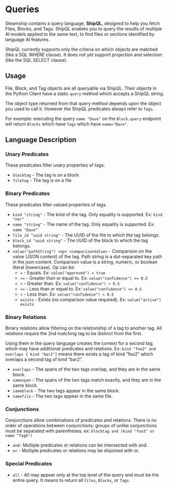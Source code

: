 <a id="queries"></a>

# Queries

Steamship contains a query language, **ShipQL**, designed to help you fetch Files, Blocks, and Tags.
ShipQL enables you to query the results of multiple AI models applied to the same text, to find files or sections identified by language AI features.

ShipQL currently supports only the criteria on which objects are matched (like a SQL WHERE clause).
It does not yet support projection and selection (like the SQL SELECT clause).

## Usage

File, Block, and Tag objects are all queryable via ShipQL.
Their objects in the Python Client have a static `query` method which accepts a ShipQL string.

The object type returned from that query method depends upon the object you used to call it.
However the ShipQL predicates always refer to `Tags`.

For example: executing the query `name "Dave"` on the `Block.query` endpoint will return `Blocks` which have `Tags` which have `name="Dave"`.

## Language Description

### Unary Predicates

These predicates filter unary properties of tags.

- `blocktag` - The tag is on a block
- `filetag` - The tag is on a file

### Binary Predicates

These predicates filter valued properties of tags.

- `kind "string"` - The kind of the tag. Only equality is supported. Ex: `kind "ner"`
- `name "string"` - The name of the tag. Only equality is supported. Ex: `name "Dave"`
- `file_id "uuid string"` - The UUID of the file to which the tag belongs.
- `block_id "uuid string"` - The UUID of the block to which the tag belongs.
- `value("pathString") <op> <comparisonValue>` - Comparison on the value (JSON content) of the tag.  Path string is a dot-separated key path in the json content.
  Comparison value is a string, numeric, or boolean literal (lowercase).  Op can be:
  - `=` - Equals. Ex: `value("approved") = true`
  - `>=` - Greater than or equal to. Ex: `value("confidence") >= 0.5`
  - `>` - Greater than.  Ex: `value("confidence") > 0.5`
  - `<=` - Less than or equal to.  Ex: `value("confidence") <= 0.5`
  - `<` - Less than.  Ex: `value("confidence") < 0.5`
  - `exists` - Exists (no comparison value required).  Ex: `value("active") exists`

### Binary Relations

Binary relations allow filtering on the relationship of a tag to another tag.
All relations require the 2nd matching tag to be distinct from the first.

Using them in the query language creates the context for a second tag, which may have additional predicates and relations.
Ex: `kind "foo2" and overlaps { kind "bar2"}` means there exists a tag of kind “foo2” which overlaps a second tag of kind “bar2”.

- `overlaps` - The spans of the two tags overlap, and they are in the same block.
- `samespan` - The spans of the two tags match exactly, and they are in the same block.
- `sameblock` - The two tags appear in the same block.
- `samefile` - The two tags appear in the same file.

### Conjunctions

Conjunctions allow combinations of predicates and relations.
There is no order of operations between conjunctions;
groups of unlike conjunctions must be separated with parentheses,
ex: `blocktag and (kind "foo3" or name "Tag6")`

- `and`- Multiple predicates or relations can be intersected with and.
- `or` - Multiple predicates or relations may be disjoined with or.

### Special Predicates

- `all` - All may appear only at the top level of the query and must be the entire query.
  It means to return all `Files`, `Blocks`, or `Tags`.
